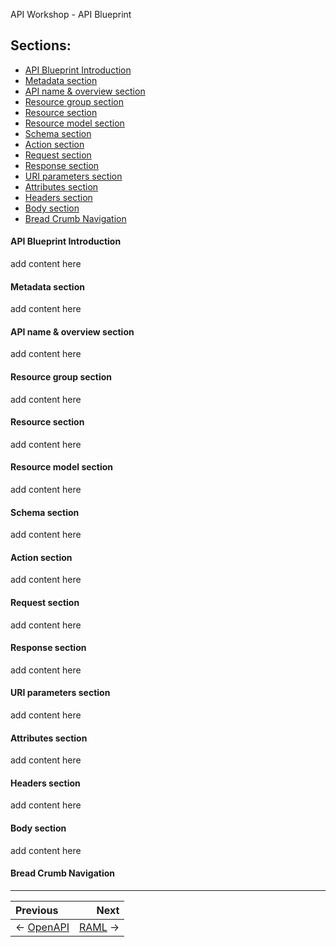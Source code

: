 API Workshop - API Blueprint

## Sections:

* [API Blueprint Introduction](#api-blueprint-introduction)
* [Metadata section](#metadata-section)
* [API name & overview section](#api-name-\&-overview-section)
* [Resource group section](#resource-group-section)
* [Resource section](#resource-section)
* [Resource model section](#resource-model-section)
* [Schema section](#schema-section)
* [Action section](#action-section)
* [Request section](#request-section)
* [Response section](#response-section)
* [URI parameters section](#uri-parameters-section)
* [Attributes section](#attributes-section)
* [Headers section](#headers-section)
* [Body section](#body-section)
* [Bread Crumb Navigation](#bread-crumb-navigation)

#### API Blueprint Introduction

add content here

#### Metadata section

add content here

#### API name & overview section

add content here

#### Resource group section

add content here

#### Resource section

add content here

#### Resource model section

add content here

#### Schema section

add content here

#### Action section

add content here

#### Request section

add content here

#### Response section

add content here

#### URI parameters section

add content here

#### Attributes section

add content here

#### Headers section

add content here

#### Body section

add content here

#### Bread Crumb Navigation
_________________________

Previous | Next
:------- | ---:
← [OpenAPI](./openapi.md) | [RAML](./raml.md) →
